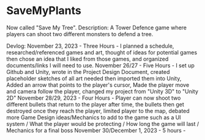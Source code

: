 # SaveMyPlants
Now called "Save My Tree".
Description: A Tower Defence game where players can shoot two different monsters to defend a tree. 

Devlog: 
November 23, 2023 - Three Hours - I planned a schedule, researched/referenced games and art, thought of ideas for potential games then chose an idea that I liked from those games, and organized documents/links I will need to use.
November 26/27 - Five Hours - I set up Github and Unity, wrote in the Project Design Document, created placeholder sketches of all art needed then imported them into Unity, Added an arrow that points to the player's cursor, Made the player move and camera follow the player, changed my project from "Unity 3D" to "Unity 2D"
November 28/29, 2023 - Four Hours - Player can now shoot two different bullets that return to the player after time, the bullets then get destroyed once they reach the player, limited player to the map, debated more Game Design ideas/Mechanics to add to the game such as a UI system / What the player would be protecting / How long the game will last / Mechanics for a final boss
November 30/December 1, 2023 - 5 hours - 
